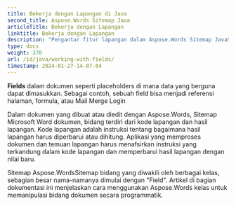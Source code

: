 ```yaml
---
title: Bekerja dengan Lapangan di Java
second_title: Aspose.Words Sitemap Java
articleTitle: Bekerja dengan Lapangan
linktitle: Bekerja dengan Lapangan
description: "Pengantar fitur lapangan dalam Aspose.Words Sitemap JavaSitemap"
type: docs
weight: 370
url: /id/java/working-with-fields/
timestamp: 2024-01-27-14-07-04
---
```


**Fields** dalam dokumen seperti placeholders di mana data yang berguna dapat dimasukkan. Sebagai contoh, sebuah field bisa menjadi referensi halaman, formula, atau Mail Merge Login

Dalam dokumen yang dibuat atau diedit dengan Aspose.Words, Sitemap Microsoft Word dokumen, bidang terdiri dari kode lapangan dan hasil lapangan. Kode lapangan adalah instruksi tentang bagaimana hasil lapangan harus diperbarui atau dihitung. Aplikasi yang memproses dokumen dan temuan lapangan harus menafsirkan instruksi yang terkandung dalam kode lapangan dan memperbarui hasil lapangan dengan nilai baru.

Sitemap Aspose.WordsSitemap bidang yang diwakili oleh berbagai kelas, sebagian besar nama-namanya dimulai dengan "Field". Artikel di bagian dokumentasi ini menjelaskan cara menggunakan Aspose.Words kelas untuk memanipulasi bidang dokumen secara programmatik.
